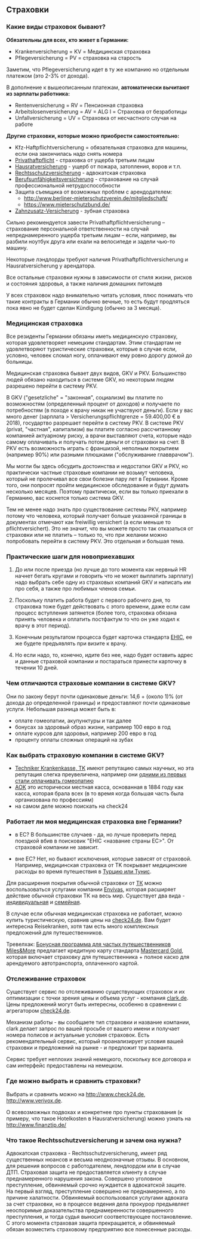 ## Страховки

### Какие виды страховок бывают?

**Обязательны для всех, кто живет в Германии:**
- Krankenversicherung = KV = Медицинская страховка
- Pflegeversicherung = PV = страховка на старость 

Заметим, что Pflegeversicherung идет в ту же компанию но отдельным платежом (это 2-3% от дохода). 

В дополнение к вышеописанным платежам, **автоматически вычитают из зарплаты работника:**
- Rentenversicherung = RV = Пенсионная страховка
- Arbeitslosenversicherung = AV = ALG I = Страховка от безработицы
- Unfallversicherung = UV = Страховка от несчастного случая на работе

**Другие страховки, которые можно приобрести самостоятельно:**
- Kfz-Haftpflichtversicherung = обязательная страховка для машины, если она закончилась надо снять номера
- [Privathaftpflicht](https://www.check24.de/privathaftpflicht/) - страховка от ущерба третьим лицам 
- [Hausratversicherung](https://www.check24.de/hausratversicherung/) - ущерб от пожара, затопления, воров и т.п.
- [Rechtsschutzversicherung](https://www.check24.de/rechtsschutzversicherung/) - адвокатская страховка
- [Berufsunfähigkeitsversicherung](https://www.check24.de/berufsunfaehigkeitsversicherung/) - страхование на случай профессиональной нетрудоспособности
- Защита съемщика от возможных проблем с арендодателем:
  - http://www.berliner-mieterschutzverein.de/mitgliedschaft/
  - https://www.mieterschutzbund.de/
- [Zahnzusatz-Versicherung](https://www.check24.de/zahnzusatzversicherung/) - зубная страховка

Сильно рекомендуется завести Privathaftpflichtversicherung – страхование персональной ответственности на случай непреднамеренного ущерба третьим лицам – если, например, вы разбили ноутбук друга или ехали на велосипеде и задели чью-то машину.

Некоторые лэндлорды требуют наличия Privathaftpflichtversicherung и Hausratversicherung у арендатора.

Все остальные страховки нужны в зависимости от стиля жизни, рисков и состояния здоровья, а также наличия домашних питомцев

У всех страховок надо внимательно читать условия, плюс понимать что такие контракты в Германии обычно вечные, то есть будут продляться пока явно не будет сделан Kündigung (обычно за 3 месяца). 


### Медицинская страховка

Все резиденты Германии обязаны иметь медицинскую страховку, которая удовлетворяет немецким стандартам. Этим стандартам не удовлетворяют туристические страховки, которые в случае если, условно, человек сломал ногу, оплачивают ему ровно дорогу домой до больницы.

Медицинская страховка бывает двух видов, GKV и PKV. Большинство людей обязано находиться в системе GKV, но некоторым людям разрешено перейти в систему PKV. 

В GKV ("gesetzliche" = "законная", социализм) вы платите по возможностям (определенный процент от доходов) и получаете по потребностям (в походе к врачу никак не участвуют деньги). Если у вас много денег (зарплата > Versicherungspflichtgrenze = 59.400,00 € в 2018), государтво разрешает перейти в систему PKV. В системе PKV (privat, "частная", капитализм) вы платите согласно рассчитанному компанией актуарному риску, а врачи выставляют счета, которые надо самому оплачивать и получать потом деньги от страховки на счет. В PKV есть возможность играть с франшизой, неполным покрытием (например 90%) или разными плюшками ("обслуживание главврачом").

Мы могли бы здесь обсудить достоинства и недостатки GKV и PKV, но практически частные страховые компании не возьмут человека, который не пролечивал все свои болезни пару лет в Германии. Кроме того, они попросят пройти медицинское обследование и будут думать несколько месяцев. Поэтому практически, если вы только приехали в Германию, вас коснется только система GKV. 

Тем не менее надо знать про существование системы PKV, например потому что человека, который получает больше указанной границы в документах отмечают как freiwillig versichert (а если меньше то pflichtversichert). Это не значит, что вы можете просто так отказаться от страховки или не платить – только то, что при желании можно попробовать перейти в систему PKV. Это отдельная и большая тема.

### Практические шаги для новоприехавших

1. До или после приезда (но лучше до того момента как нервный HR начнет бегать кругами и говорить что не может выплатить зарплату) надо выбрать себе одну из страховых компаний GKV и написать им про себя, а также про любимых членов семьи.

2. Поскольку платить работа будет с первого рабочего дня, то страховка тоже будет действовать с этого времени, даже если сам процесс вступления затянется (более того, страховка обязана принять человека и оплатить постфактум то что он уже ходил к врачу в этот период).

3. Конечным результатом процесса будет карточка стандарта [EHIC](https://en.wikipedia.org/wiki/European_Health_Insurance_Card), ее же будете предъявлять при визите к врачу. 

4. Но если надо, то, конечно, идите без нее, надо будет оставить адрес и данные страховой компании и постараться принести карточку в течении 10 дней.


### Чем отличаются страховые компании в системе GKV?

Они по закону берут почти одинаковые деньги: 14,6 + (около 1)% (от дохода до определенной границы) и предоставляют почти одинаковые услуги. Небольшая разница может быть в:

- оплате гомеопатии, акупунктуры и так далее
- бонусах за здоровый образ жизни, например 100 евро в год
- оплате курсов для здоровья, например 200 евро в год
- проценту оплаты сложных операций на зубах


### Как выбрать страховую компании в системе GKV?

- [Techniker Krankenkasse, TK](https://tk.de) имеют репутацию самых научных, но эта репутация слегка преувеличена, например они [одними из первых стали оплачивать гомеопатию](http://www.spiegel.de/wirtschaft/soziales/kosten-nutzen-rechnung-krankenkassen-kaempfen-fuer-homoeopathie-a-706336.html)
- [AOK](https://aok.de) это исторически местная касса, основанная в 1884 году как касса, которая брала всех (в то время когда большая часть была организована по профессиям) 
- на самом деле можно поискать на check24


### Работает ли моя медицинская страховка вне Германии?

- в ЕС?
В большинстве случаев - да, но лучше проверить перед поездкой вбив в поисковик "EHIC <название страны ЕС>". От страховой компании не зависит.

- вне ЕС? 
Нет, но бывают исключения, которые зависят от страховой. Например, медицинская страховка от TK покрывает медицинские расходы во время путешествия в [Турцию или Тунис](https://www.tk.de/tk/beratung/schutz-im-ausland/ausserhalb-euroas/348470). 

Для расширения покрытия обычной страховки от [ТК](https://tk.de) можно воспользоваться услугами компании [Envivas](https://envivas.de), которая расширяет действие обычной страховки ТК на весь мир. Существует два вида - [индивидуальная](https://www.envivas.de/en/products-and-services/supplementary-insurances/travellling-abroad/travelxn) и [семейная](https://www.envivas.de/en/products-and-services/supplementary-insurances/travellling-abroad/travelxf).

В случае если обычная медицинская страховка не работает, можно купить туристическую, сравнив цены на [check24.de](https://www.check24.de/reiseversicherung). Вам будет интересна Reisekranken, хотя там есть много комплексных предложений для путешественников.

Тревелхак: [Бонусная программа для частых путешественников Miles&More](https://www.miles-and-more.com/online/portal/mam/de/homepage) предлагает кредитную карту стандарта [Mastercard Gold](https://www.miles-and-more-kreditkarte.com/kreditkarten/miles-and-more-credit-card-gold), которая включает страховку для путешественника + полное каско для арендуемого автотранспорта, оплаченного картой.

### Отслеживание страховок
Существует сервис по отслеживанию существующих страховок и их оптимизации с точки зрения цены и объема услуг - компания [clark.de](https://www.clark.de/de/invitation/8hvwkbv2gh). Цены предложений могут быть интересны, особенно в сравнении с агрегатором [check24.de](https://check24.de). 

Механизм работы - вы сообщаете тип страховки и название компании, clark делает запрос по вашей просьбе от вашего имени и получает номера полисов и актуальные условия страховок. Есть рекомендательный сервис, который проанализирует условия вашей страховки и предложений на рынке - и предложит три варианта.

Сервис требует неплохих знаний немецкого, поскольку все договора и сам интерфейс предоставлены на немецком.

### Где можно выбрать и сравнить страховки?
Выбрать и сравнить можно на http://www.check24.de, http://www.verivox.de.

О всевозможных подвохах и конкретнее про пункты страхования (к примеру, что такое Hotelkosten в Hausratversicherung) можно узнать на http://www.finanztip.de/

### Что такое Rechtsschutzversicherung и зачем она нужна?
Адвокатская страховка - Rechtsschutzversicherung, имеет ряд существенных нюансов и весьма неоднозначные отзывы. В основном,  для решения вопросов с работодателем, лендлордом или в случае ДТП. Страховая защита не предоставляется клиенту в случае преднамеренного нарушения закона. Совершено уголовное преступление, обвиняемый срочно нуждается в адвокатской защите. На первый взгляд, преступление совершено не преднамеренно, а по причине халатности. Обвиняемый воспользовался услугами адвоката за счет страховки, но в процессе ведения дела прокурор предъявляет неоспоримые доказательства преднамеренности совершенного преступления, и тогда судья выносит соответствующее постановление. С этого момента страховая защита прекращается, и обвиняемый обязан возместить страховому предприятию все понесенные расходы.
